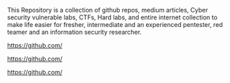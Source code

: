 This Repository is a collection of github repos, medium articles, Cyber security vulnerable labs, CTFs, Hard labs, and entire internet collection to make life easier for fresher, intermediate and an experienced pentester, red teamer and an information security researcher.


https://github.com/

https://github.com/

https://github.com/
